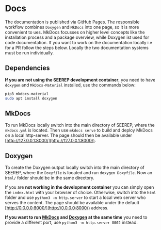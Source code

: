 # Docs

The documentation is published via GitHub Pages. The responsible workflow
combines `Doxygen` and `MkDocs` into one page, so it is more convenient to ues.
MkDocs focusses on higher level concepts like the installation process and a
package overview, while Doxygen ist used for code documentation. If you want to
work on the documentation locally i.e for a PR follow the steps below. Locally the two
documentation systems must be run individually.

## Dependencies

**If you are not using the SEEREP development container**, you need to have `doxygen`
and `MkDocs-Material` installed, use the commands below:

```bash
pip3 mkdocs-material
sudo apt install doxygen
```

## MkDocs

To run MkDocs locally switch into the main directory of SEEREP, where the
`mkdocs.yml` is located. Then use `mkdocs serve` to build
and deploy MkDocs on a local http-server. The page should then be available
under [http://127.0.0.1:8000/](http://127.0.0.1:8000/).

## Doxygen

To create the Doxygen output locally switch into the main directory of SEEREP, where the
`Doxyfile` is located and run `doxygen Doxyfile`. Now an `html/` folder should
be in the same directory.

If you are **not working in the development container** you can simply open the
`index.html` with your browser of choice. Otherwise, switch into the `html`
folder and use `python3 -m http.server` to start a local web server who serves the
content. The page should be available under the default
[http://0.0.0.0:8000/](http://0.0.0.0:8000/) address.

**If you want to run [MkDocs](#mkdocs) and [Doxygen](#doxygen) at the same time**
you need to provide a different port, use `python3 -m
http.server 8002` instead.
